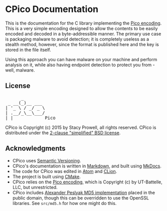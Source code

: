 # CPico Documentation

This is the documentation for the C library implementing the
[Pico encoding][mons-pico].  This is a very simple encoding designed to allow
the contents to be easily encoded and decoded in a byte-addressible manner.
The primary use case is packaging malware to avoid detection; it is completely
useless as a stealth method, however, since the format is published here and
the key is stored in the file itself.

Using this approach you can have malware on your machine and perform analysis
on it, while also having endpoint detection to protect you from - well, malware.

## License

<pre>
      _
 _ __(_)__ ___
| '_ \ / _/ _ \
| .__/_\__\___/
|_|            Pico
</pre>

CPico is Copyright (c) 2015 by Stacy Prowell, all rights reserved.  CPico is
distributed under the [2-clause "simplified" BSD license](license.md).

## Acknowledgments

  * CPico uses [Semantic Versioning][semver].
  * CPico's documentation is written in [Markdown][markdown], and built using
    [MkDocs][mkdocs].
  * The code for CPico was edited in [Atom][atom] and [CLion][clion].
  * The project is built using [CMake][cmake].
  * CPico relies on the [Pico encoding][mons-pico], which is Copyright (c) by
    UT-Battelle, LLC, but unrestricted.
  * CPico includes [Alexander Peslyak MD5 implementation][md5] placed in the
    public domain, though this can be overridden to use the OpenSSL libraries.
    See `src/md5.h` for how one might do this.


[semver]: http://semver.org
[pony]:   http://www.ponylang.org
[mkdocs]: http://www.mkdocs.org
[atom]:   https://atom.io
[clion]:  https://www.jetbrains.com/clion/
[cmake]:  https://cmake.org
[mons-pico]: https://github.com/mons-pico/wiki/wiki/Pico-Encoding
[markdown]: https://daringfireball.net/projects/markdown/
[api]:    api/index.html
[md5]:    http://openwall.info/wiki/people/solar/software/public-domain-source-code/md5
